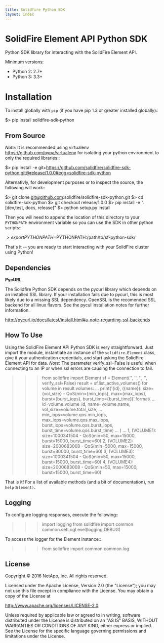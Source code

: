 ```yaml
---
title: Solidfire Python SDK
layout: index
---
```

SolidFire Element API Python SDK
================================

Python SDK library for interacting with the SolidFire Element API.

Minimum versions:

* Python 2: 2.7+
* Python 3: 3.3+

Installation
============
To install globally with `pip` (if you have pip 1.3 or greater installed globally)::

$> pip install solidfire-sdk-python

**From Source**
---------------
*Note*:
It is recommended using virtualenv <https://github.com/pypa/virtualenv> for isolating your python environment to only the required libraries::

$> pip install -e git+https://github.com/solidfire/solidfire-sdk-python.git@release/1.0.0#egg=solidfire-sdk-python

Alternativly, for development purposes or to inspect the source, the following will work::

$> git clone git@github.com:solidfire/solidfire-sdk-python.git
$> cd solidfire-sdk-python
$> git checkout release/1.0.0
$> pip install -e ".[dev,test, docs, release]"
$> python setup.py install

Then you will need to append the location of this directory to your `PYTHONPATH` environment
variable so you can use the SDK in other python scripts::

$> export PYTHONPATH=$PYTHONPATH:/path/to/sf-python-sdk/

That's it -- you are ready to start interacting with your SolidFire cluster using Python!

Dependencies
------------
**PycURL**

The Solidfire Python SDK depends on the pycurl library which depends on an installed SSL library.  If your installation fails due to pycurl, this is most likely due to a missing SSL dependency. OpenSSL is the recomended SSL backend for all linux flavors. See the pycul installation notes for further information.

<http://pycurl.io/docs/latest/install.html#a-note-regarding-ssl-backends>

**How To Use**
--------------
Using the SolidFire Element API Python SDK is very straightforward.
Just import the module, instantiate an instance of the `solidfire.Element` class, give it your authentication 
credentials, and start asking the SolidFire Element API for data.
*Note*:
The parameter verify_ssl=False is useful when connecting to an IP or when ssl errors are causing the connection to fail.

>>> from solidfire import Element
>>> sf = Element('<MVIP>', '<YOUR USERNAME>', '<YOUR PASSWORD>', '<API VERSION>', verify_ssl=False)
>>> result = sf.list_active_volumes()
>>> for volume in result.volumes:
...     print('{id}, ({name}): size={vol_size} - QoS(min={min_iops}, max={max_iops}, burst={burst_iops}, burst_time={burst_time})'.format(
...         id=volume.volume_id, name=volume.name,  vol_size=volume.total_size,
...         min_iops=volume.qos.min_iops, max_iops=volume.qos.max_iops, burst_iops=volume.qos.burst_iops, burst_time=volume.qos.burst_time)
...     )
...
1, (VOLUME1): size=1000341504 - QoS(min=50, max=15000, burst=15000, burst_time=60)
2, (VOLUME2): size=2000683008 - QoS(min=5000, max=15000, burst=30000, burst_time=60)
3, (VOLUME3): size=1000341504 - QoS(min=50, max=15000, burst=15000, burst_time=60)
4, (VOLUME4): size=2000683008 - QoS(min=50, max=15000, burst=15000, burst_time=60)

That is it! For a list of available methods (and a bit of documentation), run `help(Element)`.

**Logging**
-----------
To configure logging responses, execute the following::

>>> import logging
>>> from solidfire import common
>>> common.setLogLevel(logging.DEBUG)

To access the logger for the Element instance::

>>> from solidfire import common
>>> common.log

**License**
-----------
Copyright © 2016 NetApp, Inc.  All rights reserved.

Licensed under the Apache License, Version 2.0 (the "License");
you may not use this file except in compliance with the License.
You may obtain a copy of the License at

<http://www.apache.org/licenses/LICENSE-2.0>

Unless required by applicable law or agreed to in writing, software
distributed under the License is distributed on an "AS IS" BASIS,
WITHOUT WARRANTIES OR CONDITIONS OF ANY KIND, either express or implied.
See the License for the specific language governing permissions and limitations under the License.
